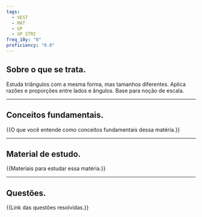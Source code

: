 ```yaml
---
tags:
  - VEST
  - MAT
  - GP
  - GP_STRI
freq_10y: "0"
proficiency: "0.0"
---
```

## Sobre o que se trata.

Estuda triângulos com a mesma forma, mas tamanhos diferentes.
Aplica razões e proporções entre lados e ângulos. Base para noção de escala.

--- 
## Conceitos fundamentais.

{{O que você entende como conceitos fundamentais dessa matéria.}}

---
## Material de estudo.

{{Materiais para estudar essa matéria.}}

--- 
## Questões.

{{Link das questões resolvidas.}}